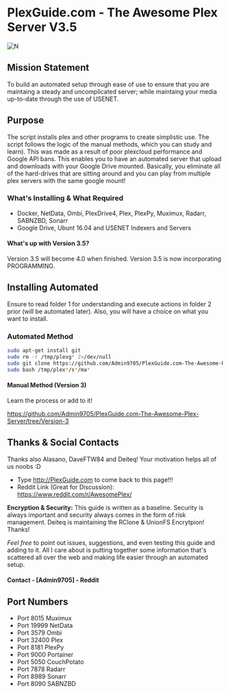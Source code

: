 # PlexGuide.com - The Awesome Plex Server V3.5

![N](https://preview.ibb.co/gdXE0m/Snip20171029_22.png)

## Mission Statement
To build an automated setup through ease of use to ensure that you are maintaing a steady and uncomplicated server; while maintaing your media up-to-date through the use of USENET.

## Purpose
The script installs plex and other programs to create simplistic use.  The script follows the logic of the manual methods, which you can study and learn).  This was made as a result of poor plexcloud performance and Google API bans.  This enables you to have an automated server that upload and downloads with your Google Drive mounted.  Basically, you eliminate all of the hard-drives that are sitting around and you can play from multiple plex servers with the same google mount!

### What's Installing & What Required
- Docker, NetData, Ombi, PlexDrive4, Plex, PlexPy, Muximux, Radarr, SABNZBD, Sonarr
- Google Drive, Ubunt 16.04 and USENET Indexers and Servers

#### What's up with Version 3.5?
Version 3.5 will become 4.0 when finished.  Version 3.5 is now incorporating PROGRAMMING.

## Installing Automated

Ensure to read folder 1 for understanding and execute actions in folder 2 prior (will be automated later). Also, you will have a choice on what you want to install.

### Automated Method

```sh
sudo apt-get install git
sudo rm -r /tmp/plexg* 2>/dev/null
sudo git clone https://github.com/Admin9705/PlexGuide.com-The-Awesome-Plex-Server.git /tmp/plexguide
sudo bash /tmp/plex*/s*/ma*
```

#### Manual Method (Version 3)

Learn the process or add to it!

https://github.com/Admin9705/PlexGuide.com-The-Awesome-Plex-Server/tree/Version-3

## Thanks & Social Contacts

Thanks also Alasano, DaveFTW84 and Deiteq! Your motivation helps all of us noobs :D

- Type http://PlexGuide.com to come back to this page!!!
- Reddit Link (Great for Discussion): https://www.reddit.com/r/AwesomePlex/

**Encryption & Security:** This guide is written as a baseline.  Security is always important and security always comes in the form of risk management. Deiteq is maintaining the RClone & UnionFS Encrytpion! Thanks!

*Feel free* to point out issues, suggestions, and even testing this guide and adding to it.   All I care about is putting together some information that's scattered all over the web and making life easier through an automated setup.

#### Contact  - [Admin9705] - Reddit

## Port Numbers

- Port 8015   Muximux
- Port 19999  NetData
- Port 3579   Ombi
- Port 32400  Plex
- Port 8181   PlexPy
- Port 9000   Portainer
- Port 5050   CouchPotato
- Port 7878   Radarr 
- Port 8989   Sonarr
- Port 8090   SABNZBD
